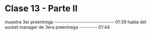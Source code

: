 # Clase 13 - Parte II

muestra 3er preentrega ------------------------------ 01:39
habla del socket manager de 3era preentrega --------- 01:44
